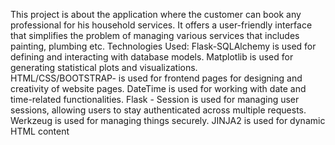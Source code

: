 This project is about the application where the customer can book 
any professional for his household services. It offers a user-friendly 
interface that simplifies the problem of managing various services 
that includes painting, plumbing etc. 
Technologies Used: 
Flask-SQLAlchemy is used for defining and interacting with database models. 
Matplotlib is used for generating statistical plots and visualizations.  
HTML/CSS/BOOTSTRAP- is used for frontend pages for designing and 
creativity of website pages. 
DateTime is used for working with date and time-related functionalities. 
Flask - Session is used for managing user sessions, allowing users to stay 
authenticated across multiple requests. 
Werkzeug is used for managing things securely. 
JINJA2 is used for dynamic HTML content
